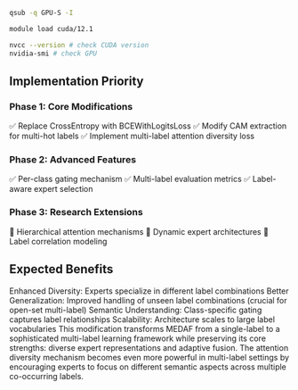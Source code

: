 ```sh
qsub -q GPU-S -I

module load cuda/12.1

nvcc --version # check CUDA version
nvidia-smi # check GPU
```



## Implementation Priority
### Phase 1: Core Modifications
✅ Replace CrossEntropy with BCEWithLogitsLoss
✅ Modify CAM extraction for multi-hot labels
✅ Implement multi-label attention diversity loss
### Phase 2: Advanced Features
✅ Per-class gating mechanism
✅ Multi-label evaluation metrics
✅ Label-aware expert selection
### Phase 3: Research Extensions
🔬 Hierarchical attention mechanisms
🔬 Dynamic expert architectures
🔬 Label correlation modeling

## Expected Benefits
Enhanced Diversity: Experts specialize in different label combinations
Better Generalization: Improved handling of unseen label combinations (crucial for open-set multi-label)
Semantic Understanding: Class-specific gating captures label relationships
Scalability: Architecture scales to large label vocabularies
This modification transforms MEDAF from a single-label to a sophisticated multi-label learning framework while preserving its core strengths: diverse expert representations and adaptive fusion. The attention diversity mechanism becomes even more powerful in multi-label settings by encouraging experts to focus on different semantic aspects across multiple co-occurring labels.